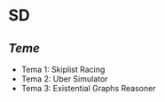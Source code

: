 # SD

*Teme*
------

- Tema 1: Skiplist Racing
- Tema 2: Uber Simulator
- Tema 3: Existential Graphs Reasoner